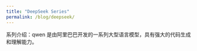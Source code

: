 ```yaml
---
title: "DeepSeek Series"
permalink: /blog/deepseek/
---
```


系列介绍：qwen 是由阿里巴巴开发的一系列大型语言模型，具有强大的代码生成和理解能力。
